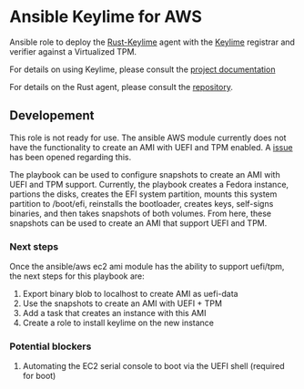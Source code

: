 # Ansible Keylime for AWS
Ansible role to deploy the [Rust-Keylime](https://github.com/keylime/rust-keylime) agent with the [Keylime](https://github.com/keylime/keylime) registrar and verifier against a Virtualized TPM.

For details on using Keylime, please consult the
[project documentation](https://keylime-docs.readthedocs.io/en/latest/)

For details on the Rust agent, please consult the [repository](https://github.com/keylime/rust-keylime).

## Developement
This role is not ready for use. The ansible AWS module currently does not have the functionality to create an AMI with UEFI and TPM enabled. 
A [issue](https://github.com/ansible-collections/amazon.aws/issues/944) has been opened regarding this.

The playbook can be used to configure snapshots to create an AMI with UEFI and TPM support. Currently, the playbook creates a Fedora instance,
partions the disks, creates the EFI system partition, mounts this system partition to /boot/efi, reinstalls the bootloader, creates keys,
self-signs binaries, and then takes snapshots of both volumes. From here, these snapshots can be used to create an AMI that support UEFI and TPM.

### Next steps
Once the ansible/aws ec2 ami module has the ability to support uefi/tpm, the next steps for this playbook are:
1. Export binary blob to localhost to create AMI as uefi-data
2. Use the snapshots to create an AMI with UEFI + TPM
3. Add a task that creates an instance with this AMI
4. Create a role to install keylime on the new instance

### Potential blockers 
1. Automating the EC2 serial console to boot via the UEFI shell (required for boot)
